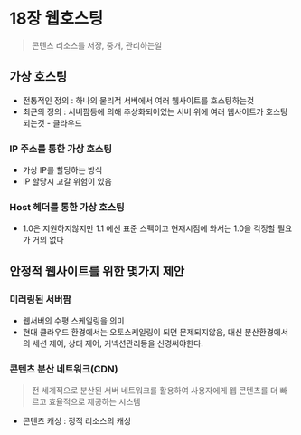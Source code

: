 # 18장 웹호스팅
> 콘텐츠 리소스를 저장, 중개, 관리하는일


## 가상 호스팅
- 전통적인 정의 : 하나의 물리적 서버에서 여러 웹사이트를 호스팅하는것
- 최근의 정의 : 서버팜등에 의해 추상화되어있는 서버 위에 여러 웹사이트가 호스팅되는것 - 클라우드

### IP 주소를 통한 가상 호스팅
- 가상 IP를 할당하는 방식
- IP 할당시 고갈 위험이 있음

### Host 헤더를 통한 가상 호스팅
- 1.0은 지원하지않지만 1.1 에선 표준 스펙이고 현재시점에 와서는 1.0을 걱정할 필요가 거의 없다

## 안정적 웹사이트를 위한 몇가지 제안

### 미러링된 서버팜
- 웹서버의 수평 스케일링을 의미
- 현대 클라우드 환경에서는 오토스케일링이 되면 문제되지않음, 대신 분산환경에서의 세션 제어, 상태 제어, 커넥션관리등을 신경써야한다.

### 콘텐츠 분산 네트워크(CDN)
> 전 세계적으로 분산된 서버 네트워크를 활용하여 사용자에게 웹 콘텐츠를 더 빠르고 효율적으로 제공하는 시스템

- 콘텐츠 캐싱 : 정적 리소스의 캐싱

